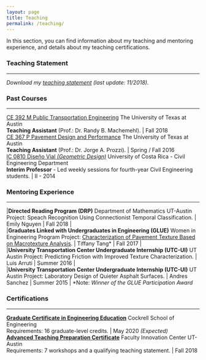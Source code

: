 ```yaml
---
layout: page
title: Teaching
permalink: /teaching/
---
```


In this section, you can find information about my teaching and mentoring experience, and details about my teaching certifications.

### Teaching Statement
___
<i>Download my [teaching statement](/downloads/teaching_statement.pdf) (last update: 11/2018).</i>

### Past Courses
___

[CE 392 M Public Transportation Engineering](/downloads/2018_syllabus.pdf) The University of Texas at Austin <br><b>Teaching Assistant</b> (Prof.: Dr. Randy B. Machemehl). | Fall 2018 <br>
[CE 367 P Pavement Design and Performance](/downloads/2016_syllabus.pdf) The University of Texas at Austin <br><b>Teaching Assistant</b> (Prof.: Dr. Jorge A. Prozzi). | Spring / Fall 2016 <br>
[IC 0810 Diseño Vial <i>(Geometric Design)</i>](/downloads/2014_programa.pdf) University of Costa Rica - Civil Engineering Department <br><b>Interim Professor</b> - Led weekly sessions for fourth-year Civil Engineering students. | II - 2014 <br>

### Mentoring Experience
___

|<b>Directed Reading Program (DRP)</b> Department of Mathematics UT-Austin Project: Speach Recognition Using Connectionist Temporal Classification. | Emily Nguyen  | Fall 2018 | <br>
|<b>Graduates Linked with Undergraduates in Engineering (GLUE)</b> Women in Engineering Program Project: [Characterization of Pavement Texture Based on Macrotexture Analysis](/downloads/2017_GLUE.pdf). | Tiffany Tang* | Fall 2017 |<br>
|<b>University Transportation Center Undergraduate Internship (UTC-UI)</b> UT Austin Project: Predicting Friction with Improved Texture Characterization. | Luis Arruti | Summer 2016 |<br>
|<b>University Transportation Center Undergraduate Internship (UTC-UI)</b> UT Austin Project: Laboratory Design of Quieter Asphalt Surfaces. | Andres Sanchez | Summer 2015 |
*Note: <i>Winner of the GLUE Participation Award</i>

### Certifications
___

<b>[Graduate Certificate in Engineering Education](http://www.engr.utexas.edu/graduate/certificate-engineering-education)</b> Cockrell School of Engineering<br>Requirements: 16 graduate-level credits. | May 2020 <i>(Expected)</i> <br>
<b>[Advanced Teaching Preparation Certificate](https://facultyinnovate.utexas.edu/gsd)</b> Faculty Innovation Center UT-Austin<br>Requirements: 7 workshops and a qualifying teaching statement. | Fall 2018<br>
